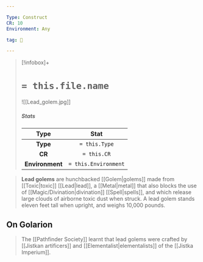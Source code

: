 ```yaml
---

Type: Construct
CR: 10
Environment: Any

tag: 👹

---
```


> [!infobox]+
> #  `= this.file.name`
> ![[Lead_golem.jpg]]
> ##### Stats
> Type | Stat |
> :---:|:---:|
> **Type** | `= this.Type` |
> **CR** | `= this.CR` |
> **Environment** | `= this.Environment` |



> **Lead golems** are hunchbacked [[Golem|golems]] made from [[Toxic|toxic]] [[Lead|lead]], a [[Metal|metal]] that also blocks the use of [[Magic/Divination|divination]] [[Spell|spells]], and which release large clouds of airborne toxic dust when struck. A lead golem stands eleven feet tall when upright, and weighs 10,000 pounds.


## On Golarion

> The [[Pathfinder Society]] learnt that lead golems were crafted by [[Jistkan artificers]] and [[Elementalist|elementalists]] of the [[Jistka Imperium]].








